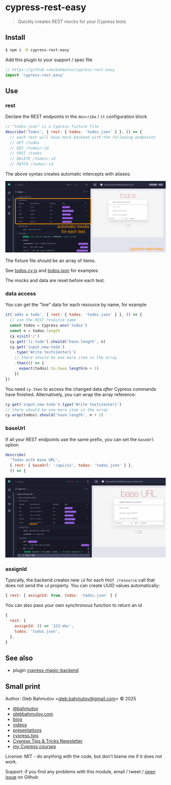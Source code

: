 # cypress-rest-easy

> Quickly creates REST mocks for your Cypress tests

## Install

```bash
$ npm i -D cypress-rest-easy
```

Add this plugin to your support / spec file

```js
// https://github.com/bahmutov/cypress-rest-easy
import 'cypress-rest-easy'
```

## Use

### rest

Declare the REST endpoints in the `describe` / `it` configuration block

```js
// "todos.json" is a Cypress fixture file
describe('Todos', { rest: { todos: 'todos.json' } }, () => {
  // each test will have mock backend with the following endpoints
  // GET /todos
  // GEt /todos/:id
  // POST /todos
  // DELETE /todos/:id
  // PATCH /todos/:id
```

The above syntax creates automatic intercepts with aliases:

![Automatic mocks](./images/rest.png)

The fixture file should be an array of items.

See [todos.cy.js](./cypress/e2e/todos.cy.js) and [todos.json](./cypress/fixtures/todos.json) for examples

The mocks and data are reset before each test.

### data access

You can get the "live" data for each resource by name, for example

```js
it('adds a todo', { rest: { todos: 'todos.json' } }, () => {
  // use the REST resource name
  const todos = Cypress.env('todos')
  const n = todos.length
  cy.visit('/')
  cy.get('li.todo').should('have.length', n)
  cy.get('input.new-todo')
    .type('Write tests{enter}')
    // there should be one more item in the array
    .then(() => {
      expect(todos).to.have.length(n + 1)
    })
})
```

You need `cy.then` to access the changed data _after_ Cypress commands have finished. Alternatively, you can wrap the array reference:

```js
cy.get('input.new-todo').type('Write tests{enter}')
// there should be one more item in the array
cy.wrap(todos).should('have.length', n + 1)
```

### baseUrl

If all your REST endpoints use the same prefix, you can set the `baseUrl` option

```js
describe(
  'Todos with base URL',
  { rest: { baseUrl: '/api/v1', todos: 'todos.json' } },
  () => {
```

![Base URL option routes](./images/base-url.png)

### assignId

Typically, the backend creates new `id` for each `POST /resource` call that does not send the `id` property. You can create UUID values automatically:

```js
{ rest: { assignId: true, todos: 'todos.json' } }
```

You can also pass your own synchronous function to return an id

```js
{
  rest: {
    assignId: () => '123-abc',
    todos: 'todos.json',
  },
}
```

## See also

- plugin [cypress-magic-backend](https://github.com/bahmutov/cypress-magic-backend)

## Small print

Author: Gleb Bahmutov &lt;gleb.bahmutov@gmail.com&gt; &copy; 2025

- [@bahmutov](https://twitter.com/bahmutov)
- [glebbahmutov.com](https://glebbahmutov.com)
- [blog](https://glebbahmutov.com/blog)
- [videos](https://www.youtube.com/glebbahmutov)
- [presentations](https://slides.com/bahmutov)
- [cypress.tips](https://cypress.tips)
- [Cypress Tips & Tricks Newsletter](https://cypresstips.substack.com/)
- [my Cypress courses](https://cypress.tips/courses)

License: MIT - do anything with the code, but don't blame me if it does not work.

Support: if you find any problems with this module, email / tweet /
[open issue](https://github.com/bahmutov/cypress-rest-easy/issues) on Github
